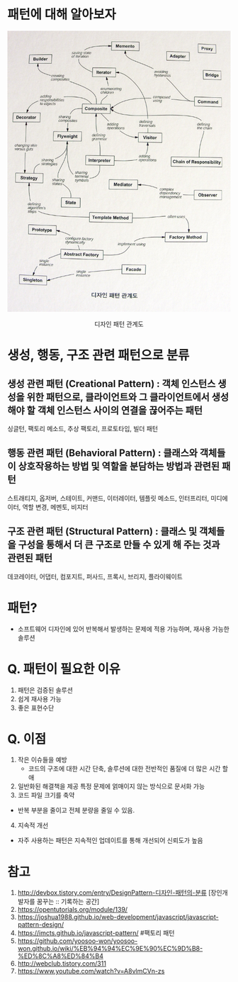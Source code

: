 # 패턴에 대해 알아보자

![img](./image/design_pattern.jpg)

<center> 디자인 패턴 관계도  </center>

# 생성, 행동, 구조 관련 패턴으로 분류

## 생성 관련 패턴 (Creational Pattern) : 객체 인스턴스 생성을 위한 패턴으로, 클라이언트와 그 클라이언트에서 생성해야 할 객체 인스턴스 사이의 연결을 끊어주는 패턴

싱글턴, 팩토리 메소드, 추상 팩토리, 프로토타입, 빌더 패턴

## 행동 관련 패턴 (Behavioral Pattern) : 클래스와 객체들이 상호작용하는 방법 및 역할을 분담하는 방법과 관련된 패턴

스트래티지, 옵저버, 스테이트, 커맨드, 이터레이터, 템플릿 메소드, 인터프리터, 미디에이터, 역할 변경, 메멘토, 비지터

## 구조 관련 패턴 (Structural Pattern) : 클래스 및 객체들을 구성을 통해서 더 큰 구조로 만들 수 있게 해 주는 것과 관련된 패턴

데코레이터, 어댑터, 컴포지트, 퍼사드, 프록시, 브리지, 플라이웨이트

# 패턴?

- 소프트웨어 디자인에 있어 반복해서 발생하는 문제에 적용 가능하며, 재사용 가능한 솔루션

# Q. 패턴이 필요한 이유

1.  패턴은 검증된 솔루션
2.  쉽게 재사용 가능
3.  좋은 표현수단

# Q. 이점

1.  작은 이슈들을 예방
    - 코드의 구조에 대한 시간 단축, 솔루션에 대한 전반적인 품질에 더 많은 시간 할애
2.  일반화된 해결책을 제공
    특정 문제에 얽매이지 않는 방식으로 문서화 가능
3.  코드 파일 크기를 축약

- 반복 부분을 줄이고 전체 분량을 줄일 수 있음.

4.  지속적 개선

- 자주 사용하는 패턴은 지속적인 업데이트를 통해 개선되어 신뢰도가 높음

# 참고

1.  http://devbox.tistory.com/entry/DesignPattern-디자인-패턴의-분류 [장인개발자를 꿈꾸는 :: 기록하는 공간]
2.  https://opentutorials.org/module/139/
3.  https://joshua1988.github.io/web-development/javascript/javascript-pattern-design/
4.  https://imcts.github.io/javascript-pattern/ #팩토리 패턴
5.  https://github.com/yoosoo-won/yoosoo-won.github.io/wiki/%EB%94%94%EC%9E%90%EC%9D%B8-%ED%8C%A8%ED%84%B4
6.  http://webclub.tistory.com/311
7.  https://www.youtube.com/watch?v=A8vlmCVn-zs
